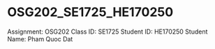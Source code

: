 # OSG202_SE1725_HE170250
Assignment: OSG202
Class ID: SE1725
Student ID: HE170250
Student Name: Pham Quoc Dat
